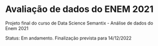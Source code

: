 # Avaliação de dados do ENEM 2021
Projeto final do curso de Data Science Semantix - Análise de dados do Enem 2021

Status: Em andamento. Finalização prevista para 14/12/2022

